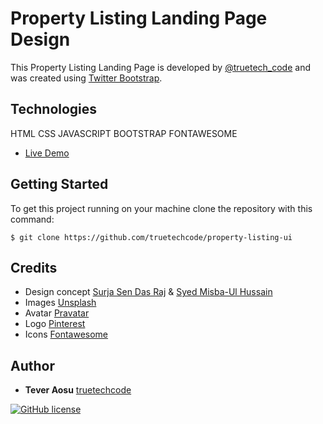 # Property Listing Landing Page Design

This Property Listing Landing Page is developed by [@truetech_code](https://twitter.com/truetech_code) and was created using [Twitter Bootstrap](http://getbootstrap.com/).

## Technologies

  HTML
  CSS
  JAVASCRIPT
  BOOTSTRAP
  FONTAWESOME

- [Live Demo](https://property-agent.terveraosu.now.sh/)

## Getting Started

To get this project running on your machine clone the repository with this command: 

```
$ git clone https://github.com/truetechcode/property-listing-ui
```

## Credits

- Design concept [Surja Sen Das Raj](https://dribbble.com/raazcse) & [Syed Misba-Ul Hussain](https://dribbble.com/syedraju) 
- Images [Unsplash](https://unsplash.com/)
- Avatar [Pravatar](https://pravatar.cc/) 
- Logo [Pinterest](https://www.pinterest.com/pin/392657661238709415/)
- Icons [Fontawesome](https://fontawesome.com/)

## Author

* **Tever Aosu** [truetechcode](https://github.com/truetechcode)

[![GitHub license](https://img.shields.io/badge/license-MIT-blue.svg)](http://getbootstrap.com/)
